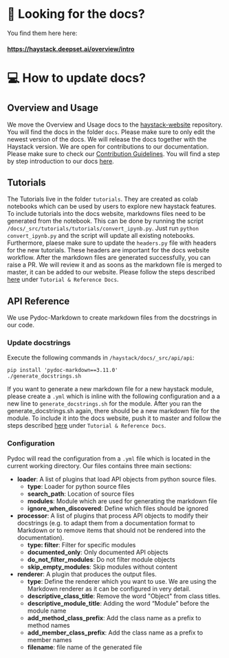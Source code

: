 # :ledger: Looking for the docs?
You find them here here: 
#### https://haystack.deepset.ai/overview/intro


# :computer: How to update docs?

## Overview and Usage

We move the Overview and Usage docs to the [haystack-website](https://github.com/deepset-ai/haystack-website) repository. You will find the docs in the folder `docs`. Please make sure to only edit the newest version of the docs. We will release the docs together with the Haystack version. 
We are open for contributions to our documentation. Please make sure to check our [Contribution Guidelines](https://github.com/deepset-ai/haystack/blob/master/CONTRIBUTING.md). You will find a step by step introduction to our docs [here](https://github.com/deepset-ai/haystack-website/tree/source).

## Tutorials

The Tutorials live in the folder `tutorials`. They are created as colab notebooks which can be used by users to explore new haystack features. To include tutorials into the docs website, markdowns files need to be generated from the notebook. This can be done by running the script `/docs/_src/tutorials/tutorials/convert_ipynb.py`. Just run `python convert_ipynb.py` and the script will update all existing notebooks. Furthermore, plaese make sure to update the `headers.py` file with headers for the new tutorials. These headers are important for the docs website workflow. After the markdown files are generated successfully, you can raise a PR. We will review it and as soons as the markdown file is merged to master, it can be added to our website. Please follow the steps described [here](https://github.com/deepset-ai/haystack-website/tree/source) under `Tutorial & Reference Docs`. 

## API Reference 

We use Pydoc-Markdown to create markdown files from the docstrings in our code.

### Update docstrings

Execute the following commands in `/haystack/docs/_src/api/api`:
```
pip install 'pydoc-markdown==3.11.0'
./generate_docstrings.sh
```

If you want to generate a new markdown file for a new haystack module, please create a `.yml` which is inline with the following configuration and a a new line to `generate_docstrings.sh` for the module. After you ran the generate_docstrings.sh again, there should be a new markdown file for the module. To include it into the docs website, push it to master and follow the steps described [here](https://github.com/deepset-ai/haystack-website/tree/source) under `Tutorial & Reference Docs`. 

### Configuration

Pydoc will read the configuration from a `.yml` file which is located in the current working directory. Our files contains three main sections:

- **loader**: A list of plugins that load API objects from python source files.
    - **type**: Loader for python source files
    - **search_path**: Location of source files 
    - **modules**: Module which are used for generating the markdown file
    - **ignore_when_discovered**: Define which files should be ignored
- **processor**: A list of plugins that process API objects to modify their docstrings (e.g. to adapt them from a documentation format to Markdown or to remove items that should not be rendered into the documentation).
    - **type: filter**: Filter for specific modules
    - **documented_only**: Only documented API objects
    - **do_not_filter_modules**: Do not filter module objects
    - **skip_empty_modules**: Skip modules without content
- **renderer**: A plugin that produces the output files.
    - **type**: Define the renderer which you want to use. We are using the Markdown renderer as it can be configured in very detail.
    - **descriptive_class_title**: Remove the word "Object" from class titles. 
    - **descriptive_module_title**:  Adding the word “Module” before the module name
    - **add_method_class_prefix**: Add the class name as a prefix to method names
    - **add_member_class_prefix**: Add the class name as a prefix to member names
    - **filename**: file name of the generated file
